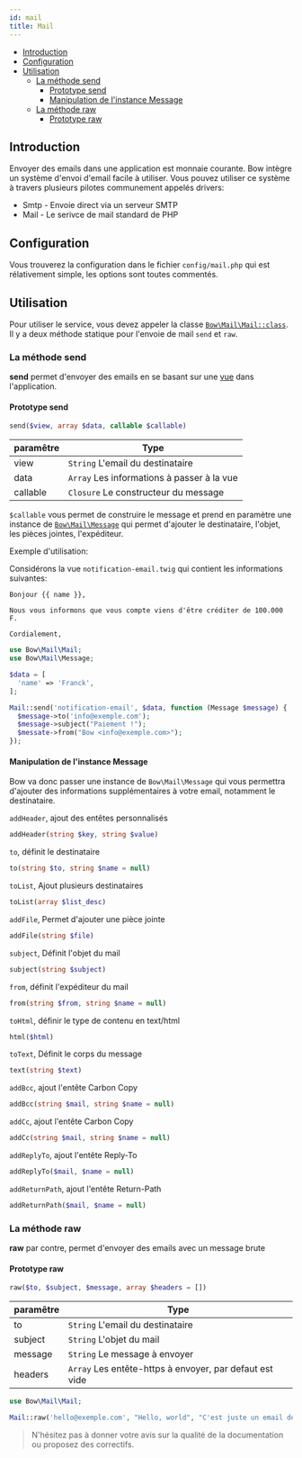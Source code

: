 ```yaml
---
id: mail
title: Mail
---
```


- [Introduction](#introduction)
- [Configuration](#configuration)
- [Utilisation](#utilisation)
  - [La méthode send](#la-methode-send)
    - [Prototype send](#prototype-send)
    - [Manipulation de l'instance Message](#manipulation-de-l-instance-message)
  - [La méthode raw](#la-methode-raw)
    - [Prototype raw](#prototype-raw)

## Introduction

Envoyer des emails dans une application est monnaie courante. Bow intègre un système d'envoi d'email facile à utiliser. Vous pouvez utiliser ce système à travers plusieurs pilotes communement appelés drivers:

- Smtp - Envoie direct via un serveur SMTP
- Mail - Le serivce de mail standard de PHP

## Configuration

Vous trouverez la configuration dans le fichier `config/mail.php` qui est rélativement simple, les options sont toutes commentés.

## Utilisation

Pour utiliser le service, vous devez appeler la classe [`Bow\Mail\Mail::class`](https://bowphp.github.io/api/master/Bow/Mail). Il y a deux méthode statique pour l'envoie de mail `send` et `raw`.

### La méthode send

**send** permet d'envoyer des emails en se basant sur une [vue](http://bowphp.github.io/docs/views) dans l'application.

#### Prototype send

```php
send($view, array $data, callable $callable)
```

| paramêtre | Type |
|----------|------|
| view | `String` L'email du destinataire |
| data | `Array` Les informations à passer à la vue |
| callable | `Closure` Le constructeur du message |

`$callable` vous permet de construire le message et prend en paramètre une instance de [`Bow\Mail\Message`](https://bowphp.github.io/api/master/Bow/Mail/Message.html) qui permet d'ajouter le destinataire, l'objet, les pièces jointes, l'expéditeur.

Exemple d'utilisation:

Considérons la vue `notification-email.twig` qui contient les informations suivantes:

```twig
Bonjour {{ name }},

Nous vous informons que vous compte viens d'être créditer de 100.000 F.

Cordialement,
```

```php
use Bow\Mail\Mail;
use Bow\Mail\Message;

$data = [
  'name' => 'Franck',
];

Mail::send('notification-email', $data, function (Message $message) {
  $message->to('info@exemple.com');
  $message->subject("Paiement !");
  $messate->from("Bow <info@exemple.com>");
});
```

#### Manipulation de l'instance Message

Bow va donc passer une instance de `Bow\Mail\Message` qui vous permettra d'ajouter des informations supplémentaires à votre email, notamment le destinataire.

`addHeader`, ajout des entêtes personnalisés

```php
addHeader(string $key, string $value)
```

`to`, définit le destinataire

```php
to(string $to, string $name = null)
```

`toList`, Ajout plusieurs destinataires

```php
toList(array $list_desc)
```

`addFile`, Permet d'ajouter une pièce jointe

```php
addFile(string $file)
```

`subject`, Définit l'objet du mail

```php
subject(string $subject)
```

`from`, définit l'expéditeur du mail

```php
from(string $from, string $name = null)
```

`toHtml`, définir le type de contenu en text/html

```php
html($html)
```

`toText`, Définit le corps du message

```php
text(string $text)
```

`addBcc`, ajout l'entête Carbon Copy

```php
addBcc(string $mail, string $name = null)
```

`addCc`, ajout l'entête Carbon Copy

```php
addCc(string $mail, string $name = null)
```

`addReplyTo`, ajout l'entête Reply-To

```php
addReplyTo($mail, $name = null)
```

`addReturnPath`, ajout l'entête Return-Path

```php
addReturnPath($mail, $name = null)
```

### La méthode raw

**raw** par contre, permet d'envoyer des emails avec un message brute

#### Prototype raw

```php
raw($to, $subject, $message, array $headers = [])
```

| paramêtre | Type |
|----------|------|
| to | `String` L'email du destinataire |
| subject | `String` L'objet du mail |
| message | `String` Le message à envoyer |
| headers | `Array` Les entête-https à envoyer, par defaut est vide |

```php
use Bow\Mail\Mail;

Mail::raw('hello@exemple.com', "Hello, world", "C'est juste un email de teste");
```

> N'hésitez pas à donner votre avis sur la qualité de la documentation ou proposez des correctifs.